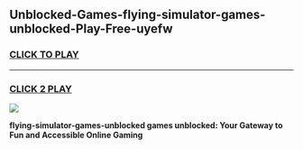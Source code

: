 
## Unblocked-Games-flying-simulator-games-unblocked-Play-Free-uyefw
<h3>
<a href="https://premium76.site?title=flying-simulator-games-unblocked&ref=17A">CLICK TO PLAY</a></h3>
<hr>

<h3>
<a href="https://premium76.site?title=flying-simulator-games-unblocked&ref=17A">CLICK 2 PLAY</a>
  
</h3>

<a href="https://premium76.site?title=flying-simulator-games-unblocked&ref=17A"><img src="https://clearcache.store/games.png"></a>


**flying-simulator-games-unblocked games unblocked: Your Gateway to Fun and Accessible Online Gaming**

